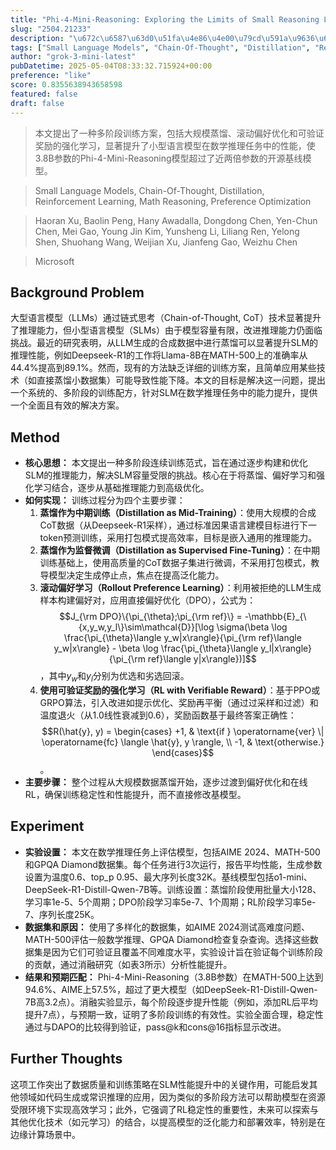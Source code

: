 ```yaml
---
title: "Phi-4-Mini-Reasoning: Exploring the Limits of Small Reasoning Language Models in Math"
slug: "2504.21233"
description: "\u672c\u6587\u63d0\u51fa\u4e86\u4e00\u79cd\u591a\u9636\u6bb5\u8bad\u7ec3\u65b9\u6848\uff0c\u5305\u62ec\u5927\u89c4\u6a21\u84b8\u998f\u3001\u6eda\u52a8\u504f\u597d\u4f18\u5316\u548c\u53ef\u9a8c\u8bc1\u5956\u52b1\u7684\u5f3a\u5316\u5b66\u4e60\uff0c\u663e\u8457\u63d0\u5347\u4e86\u5c0f\u578b\u8bed\u8a00\u6a21\u578b\u5728\u6570\u5b66\u63a8\u7406\u4efb\u52a1\u4e2d\u7684\u6027\u80fd\uff0c\u4f7f3.8B\u53c2\u6570\u7684Phi-4-Mini-Reasoning\u6a21\u578b\u8d85\u8fc7\u4e86\u8fd1\u4e24\u500d\u53c2\u6570\u7684\u5f00\u6e90\u57fa\u7ebf\u6a21\u578b\u3002"
tags: ["Small Language Models", "Chain-Of-Thought", "Distillation", "Reinforcement Learning", "Math Reasoning", "Preference Optimization"]
author: "grok-3-mini-latest"
pubDatetime: 2025-05-04T08:33:32.715924+00:00
preference: "like"
score: 0.8355638943658598
featured: false
draft: false
---
```


> 本文提出了一种多阶段训练方案，包括大规模蒸馏、滚动偏好优化和可验证奖励的强化学习，显著提升了小型语言模型在数学推理任务中的性能，使3.8B参数的Phi-4-Mini-Reasoning模型超过了近两倍参数的开源基线模型。

> Small Language Models, Chain-Of-Thought, Distillation, Reinforcement Learning, Math Reasoning, Preference Optimization 

> Haoran Xu, Baolin Peng, Hany Awadalla, Dongdong Chen, Yen-Chun Chen, Mei Gao, Young Jin Kim, Yunsheng Li, Liliang Ren, Yelong Shen, Shuohang Wang, Weijian Xu, Jianfeng Gao, Weizhu Chen

> Microsoft 

## Background Problem

大型语言模型（LLMs）通过链式思考（Chain-of-Thought, CoT）技术显著提升了推理能力，但小型语言模型（SLMs）由于模型容量有限，改进推理能力仍面临挑战。最近的研究表明，从LLM生成的合成数据中进行蒸馏可以显著提升SLM的推理性能，例如Deepseek-R1的工作将Llama-8B在MATH-500上的准确率从44.4%提高到89.1%。然而，现有的方法缺乏详细的训练方案，且简单应用某些技术（如直接蒸馏小数据集）可能导致性能下降。本文的目标是解决这一问题，提出一个系统的、多阶段的训练配方，针对SLM在数学推理任务中的能力提升，提供一个全面且有效的解决方案。

## Method

* **核心思想：** 本文提出一种多阶段连续训练范式，旨在通过逐步构建和优化SLM的推理能力，解决SLM容量受限的挑战。核心在于将蒸馏、偏好学习和强化学习结合，逐步从基础推理能力到高级优化。
* **如何实现：** 训练过程分为四个主要步骤：
  1. **蒸馏作为中期训练（Distillation as Mid-Training）**：使用大规模的合成CoT数据（从Deepseek-R1采样），通过标准因果语言建模目标进行下一token预测训练，采用打包模式提高效率，目标是嵌入通用的推理能力。
  2. **蒸馏作为监督微调（Distillation as Supervised Fine-Tuning）**：在中期训练基础上，使用高质量的CoT数据子集进行微调，不采用打包模式，教导模型决定生成停止点，焦点在提高泛化能力。
  3. **滚动偏好学习（Rollout Preference Learning）**：利用被拒绝的LLM生成样本构建偏好对，应用直接偏好优化（DPO），公式为：$$J_{\rm DPO}\{\pi_{\theta};\pi_{\rm ref}\} = -\mathbb{E}_{\{x,y_w,y_l\}\sim\mathcal{D}}[\log \sigma(\beta \log \frac{\pi_{\theta}\langle y_w|x\rangle}{\pi_{\rm ref}\langle y_w|x\rangle} - \beta \log \frac{\pi_{\theta}\langle y_l|x\rangle}{\pi_{\rm ref}\langle y|x\rangle})]$$，其中$y_w$和$y_l$分别为优选和劣选回滚。
  4. **使用可验证奖励的强化学习（RL with Verifiable Reward）**：基于PPO或GRPO算法，引入改进如提示优化、奖励再平衡（通过过采样和过滤）和温度退火（从1.0线性衰减到0.6），奖励函数基于最终答案正确性：$$R(\hat{y}, y) = \begin{cases} +1, & \text{if } \operatorname{ver} \| \operatorname{fc} \langle \hat{y}, y \rangle, \\ -1, & \text{otherwise.} \end{cases}$$。
* **主要步骤：** 整个过程从大规模数据蒸馏开始，逐步过渡到偏好优化和在线RL，确保训练稳定性和性能提升，而不直接修改基模型。

## Experiment

* **实验设置：** 本文在数学推理任务上评估模型，包括AIME 2024、MATH-500和GPQA Diamond数据集。每个任务进行3次运行，报告平均性能，生成参数设置为温度0.6、top_p 0.95、最大序列长度32K。基线模型包括o1-mini、DeepSeek-R1-Distill-Qwen-7B等。训练设置：蒸馏阶段使用批量大小128、学习率1e-5、5个周期；DPO阶段学习率5e-7、1个周期；RL阶段学习率5e-7、序列长度25K。
* **数据集和原因：** 使用了多样化的数据集，如AIME 2024测试高难度问题、MATH-500评估一般数学推理、GPQA Diamond检查复杂查询。选择这些数据集是因为它们可验证且覆盖不同难度水平，实验设计旨在验证每个训练阶段的贡献，通过消融研究（如表3所示）分析性能提升。
* **结果和预期匹配：** Phi-4-Mini-Reasoning（3.8B参数）在MATH-500上达到94.6%、AIME上57.5%，超过了更大模型（如DeepSeek-R1-Distill-Qwen-7B高3.2点）。消融实验显示，每个阶段逐步提升性能（例如，添加RL后平均提升7点），与预期一致，证明了多阶段训练的有效性。实验全面合理，稳定性通过与DAPO的比较得到验证，pass@k和cons@16指标显示改进。

## Further Thoughts 

这项工作突出了数据质量和训练策略在SLM性能提升中的关键作用，可能启发其他领域如代码生成或常识推理的应用，因为类似的多阶段方法可以帮助模型在资源受限环境下实现高效学习；此外，它强调了RL稳定性的重要性，未来可以探索与其他优化技术（如元学习）的结合，以提高模型的泛化能力和部署效率，特别是在边缘计算场景中。